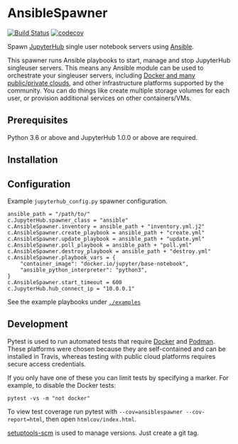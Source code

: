 # AnsibleSpawner

[![Build Status](https://travis-ci.com/manics/jupyterhub-ansiblespawner.svg?branch=master)](https://travis-ci.com/manics/jupyterhub-ansiblespawner)
[![codecov](https://codecov.io/gh/manics/jupyterhub-ansiblespawner/branch/master/graph/badge.svg)](https://codecov.io/gh/manics/jupyterhub-ansiblespawner)

Spawn [JupyterHub](https://github.com/jupyterhub/jupyterhub) single user notebook servers using [Ansible](https://www.ansible.com/).

This spawner runs Ansible playbooks to start, manage and stop JupyterHub singleuser servers.
This means any Ansible module can be used to orchestrate your singleuser servers, including [Docker and many public/private clouds](https://docs.ansible.com/ansible/latest/modules/list_of_cloud_modules.html), and other infrastructure platforms supported by the community.
You can do things like create multiple storage volumes for each user, or provision additional services on other containers/VMs.


## Prerequisites

Python 3.6 or above and JupyterHub 1.0.0 or above are required.


## Installation


## Configuration

Example `jupyterhub_config.py` spawner configuration.
```
ansible_path = "/path/to/"
c.JupyterHub.spawner_class = "ansible"
c.AnsibleSpawner.inventory = ansible_path + "inventory.yml.j2"
c.AnsibleSpawner.create_playbook = ansible_path + "create.yml"
c.AnsibleSpawner.update_playbook = ansible_path + "update.yml"
c.AnsibleSpawner.poll_playbook = ansible_path + "poll.yml"
c.AnsibleSpawner.destroy_playbook = ansible_path + "destroy.yml"
c.AnsibleSpawner.playbook_vars = {
    "container_image": "docker.io/jupyter/base-notebook",
    "ansible_python_interpreter": "python3",
}
c.AnsibleSpawner.start_timeout = 600
c.JupyterHub.hub_connect_ip = "10.0.0.1"
```
See the example playbooks under [`./examples`](./examples)


## Development

Pytest is used to run automated tests that require [Docker](https://www.docker.com/) and [Podman](https://podman.io/).
These platforms were chosen because they are self-contained and can be installed in Travis, whereas testing with public cloud platforms requires secure access credentials.

If you only have one of these you can limit tests by specifying a marker.
For example, to disable the Docker tests:

    pytest -vs -m "not docker"

To view test coverage run pytest with `--cov=ansiblespawner --cov-report=html`, then open `htmlcov/index.html`.

[setuptools-scm](https://pypi.org/project/setuptools-scm/) is used to manage versions.
Just create a git tag.
